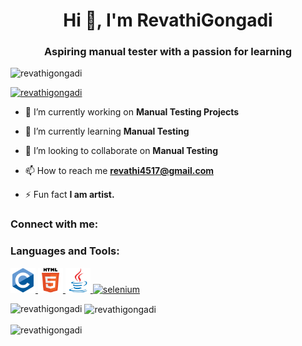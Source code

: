 <h1 align="center">Hi 👋, I'm RevathiGongadi</h1>
<h3 align="center">Aspiring manual tester with a passion for learning</h3>

<p align="left"> <img src="https://komarev.com/ghpvc/?username=revathigongadi&label=Profile%20views&color=0e75b6&style=flat" alt="revathigongadi" /> </p>

<p align="left"> <a href="https://github.com/ryo-ma/github-profile-trophy"><img src="https://github-profile-trophy.vercel.app/?username=revathigongadi" alt="revathigongadi" /></a> </p>

- 🔭 I’m currently working on **Manual Testing Projects**

- 🌱 I’m currently learning **Manual Testing**

- 👯 I’m looking to collaborate on **Manual Testing**

- 📫 How to reach me **revathi4517@gmail.com**

- ⚡ Fun fact **I am artist.**

<h3 align="left">Connect with me:</h3>
<p align="left">
</p>

<h3 align="left">Languages and Tools:</h3>
<p align="left"> <a href="https://www.cprogramming.com/" target="_blank" rel="noreferrer"> <img src="https://raw.githubusercontent.com/devicons/devicon/master/icons/c/c-original.svg" alt="c" width="40" height="40"/> </a> <a href="https://www.w3.org/html/" target="_blank" rel="noreferrer"> <img src="https://raw.githubusercontent.com/devicons/devicon/master/icons/html5/html5-original-wordmark.svg" alt="html5" width="40" height="40"/> </a> <a href="https://www.java.com" target="_blank" rel="noreferrer"> <img src="https://raw.githubusercontent.com/devicons/devicon/master/icons/java/java-original.svg" alt="java" width="40" height="40"/> </a> <a href="https://www.selenium.dev" target="_blank" rel="noreferrer"> <img src="https://raw.githubusercontent.com/detain/svg-logos/780f25886640cef088af994181646db2f6b1a3f8/svg/selenium-logo.svg" alt="selenium" width="40" height="40"/> </a> </p>

<p><img align="left" src="https://github-readme-stats.vercel.app/api/top-langs?username=revathigongadi&show_icons=true&locale=en&layout=compact" alt="revathigongadi" /></p>

<p>&nbsp;<img align="center" src="https://github-readme-stats.vercel.app/api?username=revathigongadi&show_icons=true&locale=en" alt="revathigongadi" /></p>

<p><img align="center" src="https://github-readme-streak-stats.herokuapp.com/?user=revathigongadi&" alt="revathigongadi" /></p>

